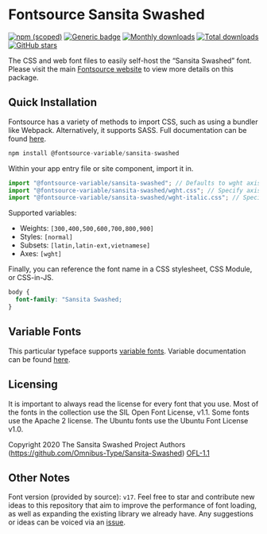 # Fontsource Sansita Swashed

[![npm (scoped)](https://img.shields.io/npm/v/@fontsource/sansita-swashed?color=brightgreen)](https://www.npmjs.com/package/@fontsource/sansita-swashed) [![Generic badge](https://img.shields.io/badge/fontsource-passing-brightgreen)](https://github.com/fontsource/fontsource) [![Monthly downloads](https://badgen.net/npm/dm/@fontsource/sansita-swashed)](https://github.com/fontsource/fontsource) [![Total downloads](https://badgen.net/npm/dt/@fontsource/sansita-swashed)](https://github.com/fontsource/fontsource) [![GitHub stars](https://img.shields.io/github/stars/fontsource/fontsource.svg?style=social&label=Star)](https://github.com/fontsource/fontsource/stargazers)

The CSS and web font files to easily self-host the “Sansita Swashed” font. Please visit the main [Fontsource website](https://fontsource.org/fonts/sansita-swashed) to view more details on this package.

## Quick Installation

Fontsource has a variety of methods to import CSS, such as using a bundler like Webpack. Alternatively, it supports SASS. Full documentation can be found [here](https://fontsource.org/docs/introduction).

```javascript
npm install @fontsource-variable/sansita-swashed
```

Within your app entry file or site component, import it in.

```javascript
import "@fontsource-variable/sansita-swashed"; // Defaults to wght axis
import "@fontsource-variable/sansita-swashed/wght.css"; // Specify axis
import "@fontsource-variable/sansita-swashed/wght-italic.css"; // Specify axis and style

```

Supported variables:
- Weights: `[300,400,500,600,700,800,900]`
- Styles: `[normal]`
- Subsets: `[latin,latin-ext,vietnamese]`
- Axes: `[wght]`

Finally, you can reference the font name in a CSS stylesheet, CSS Module, or CSS-in-JS.

```css
body {
  font-family: "Sansita Swashed;
}
```

## Variable Fonts

This particular typeface supports [variable fonts](https://developer.mozilla.org/en-US/docs/Web/CSS/CSS_Fonts/Variable_Fonts_Guide).
Variable documentation can be found [here](https://fontsource.org/docs/variable-fonts).

## Licensing
It is important to always read the license for every font that you use.
Most of the fonts in the collection use the SIL Open Font License, v1.1. Some fonts use the Apache 2 license. The Ubuntu fonts use the Ubuntu Font License v1.0.

Copyright 2020 The Sansita Swashed Project Authors (https://github.com/Omnibus-Type/Sansita-Swashed)
[OFL-1.1](http://scripts.sil.org/OFL)

## Other Notes
Font version (provided by source): `v17`.
Feel free to star and contribute new ideas to this repository that aim to improve the performance of font loading, as well as expanding the existing library we already have. Any suggestions or ideas can be voiced via an [issue](https://github.com/fontsource/fontsource/issues).